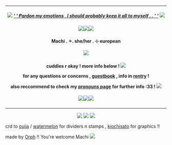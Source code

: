 ***
<h5 align="center">
  
<img src="https://ouija.crd.co/assets/images/gallery18/00be8d6c.gif?v=b8c53f22"/> [' ' Pardon my emotions , I should probably keep it all to myself . . ' '](https://open.spotify.com/track/6UFivO2zqqPFPoQYsEMuCc?si=e0ef57f06c85468e) <img src="https://ouija.crd.co/assets/images/gallery18/00be8d6c.gif?v=b8c53f22"/>
<h5 align="center">
<img src="https://ouija.crd.co/assets/images/gallery06/74f4895c.gif?v=b8c53f22"/><img src="https://ouija.crd.co/assets/images/gallery06/74f4895c.gif?v=b8c53f22"/><img src="https://ouija.crd.co/assets/images/gallery06/74f4895c.gif?v=b8c53f22"/>
</h5>  

<h4 align="center">
Machi . ✧. she/her . ⊹ european
</h4> 
<h5 align="center">
<img src="https://64.media.tumblr.com/db550be4f6e50d814ef7fbb6d6aa10c5/062dd1659b0d0d02-24/s640x960/ac148a84cc8ab2e4c19530367bc32bc1d1948f59.gifv"/>
</h5>  
<h4 align="center">

cuddles r okay ! more info below ! <img src="https://watermelon.crd.co/assets/images/gallery01/c244555e.gif?v=2a41aca3"/>

for any questions or concerns , [guestbook](https://lotusnilotpala.123guestbook.com/) , info in [rentry](https://rentry.org/LotusNilotpala) !

also reccommend to check my [pronouns page](https://en.pronouns.page/@MachiNilotpala) for further info :33 ! <img src="https://ouija.crd.co/assets/images/gallery16/6e077c74.gif?v=b8c53f22"/>
</h4> 

<h5 align="center">
<img src="https://ouija.crd.co/assets/images/gallery06/74f4895c.gif?v=b8c53f22"/><img src="https://ouija.crd.co/assets/images/gallery06/74f4895c.gif?v=b8c53f22"/><img src="https://ouija.crd.co/assets/images/gallery06/74f4895c.gif?v=b8c53f22"/>
</h5>  

***
<p align ="center">
<img src="https://ouija.crd.co/assets/images/gallery08/7c5d9125.gif?v=b8c53f22"/> <img src="https://watermelon.crd.co/assets/images/gallery18/cf36d55b.png?v=2a41aca3"/> <img src="https://ouija.crd.co/assets/images/gallery08/7c5d9125.gif?v=b8c53f22"/>
</p>

crd to [ouija](https://ouija.crd.co/#) / [watermelon](https://watermelon.crd.co) for dividers n stamps , [kiochisato](https://www.tumblr.com/kiochisato) for graphics !!

made by [Orph](https://github.com/Ovrpheus) !!  You're welcome Machi <img src="https://ouija.crd.co/assets/images/gallery08/62faace8.png?v=b8c53f22"/>


